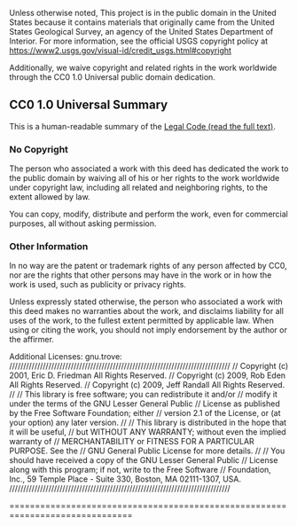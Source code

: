 Unless otherwise noted, This project is in the public domain in the United
States because it contains materials that originally came from the United
States Geological Survey, an agency of the United States Department of
Interior. For more information, see the official USGS copyright policy at
https://www2.usgs.gov/visual-id/credit_usgs.html#copyright

Additionally, we waive copyright and related rights in the work
worldwide through the CC0 1.0 Universal public domain dedication.

## CC0 1.0 Universal Summary

This is a human-readable summary of the
[Legal Code (read the full text)](https://creativecommons.org/publicdomain/zero/1.0/legalcode).

### No Copyright

The person who associated a work with this deed has dedicated the work to
the public domain by waiving all of his or her rights to the work worldwide
under copyright law, including all related and neighboring rights, to the
extent allowed by law.

You can copy, modify, distribute and perform the work, even for commercial
purposes, all without asking permission.

### Other Information

In no way are the patent or trademark rights of any person affected by CC0,
nor are the rights that other persons may have in the work or in how the
work is used, such as publicity or privacy rights.

Unless expressly stated otherwise, the person who associated a work with
this deed makes no warranties about the work, and disclaims liability for
all uses of the work, to the fullest extent permitted by applicable law.
When using or citing the work, you should not imply endorsement by the
author or the affirmer.

Additional Licenses:
gnu.trove:
///////////////////////////////////////////////////////////////////////////////
// Copyright (c) 2001, Eric D. Friedman All Rights Reserved.
// Copyright (c) 2009, Rob Eden All Rights Reserved.
// Copyright (c) 2009, Jeff Randall All Rights Reserved.
//
// This library is free software; you can redistribute it and/or
// modify it under the terms of the GNU Lesser General Public
// License as published by the Free Software Foundation; either
// version 2.1 of the License, or (at your option) any later version.
//
// This library is distributed in the hope that it will be useful,
// but WITHOUT ANY WARRANTY; without even the implied warranty of
// MERCHANTABILITY or FITNESS FOR A PARTICULAR PURPOSE.  See the
// GNU General Public License for more details.
//
// You should have received a copy of the GNU Lesser General Public
// License along with this program; if not, write to the Free Software
// Foundation, Inc., 59 Temple Place - Suite 330, Boston, MA  02111-1307, USA.
///////////////////////////////////////////////////////////////////////////////

==============================================================================
